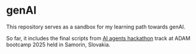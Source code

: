 # genAI
This repository serves as a sandbox for my learning path towards genAI.

So far, it includes the final scripts from [AI agents hackathon](https://github.com/dexterka/genAI/tree/main/ai_agents_hackathon) track at ADAM bootcamp 2025 held in Samorin, Slovakia.
